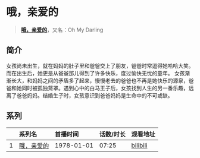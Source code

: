 # 哦，亲爱的


> <u>**[哦，亲爱的](http://bgm.tv/subject/243343)**</u>，又名：Oh My Darling

## 简介


女孩尚未出生，就在妈妈的肚子里和爸爸交上了朋友，爸爸时常逗得她哈哈大笑。而在出生后，她更是从爸爸那儿得到了许多快乐，度过愉快无忧的童年。
女孩渐渐长大，和妈妈之间的矛盾多了起来，慢慢老去的爸爸也不再是她快乐的源泉，爸爸和她同时被孤独笼罩。遇到心中的白马王子后，女孩找到人生的另一番乐趣，远离了爸爸妈妈。结婚生子时，女孩意识到爸爸妈妈是生命中的不可或缺。





## 系列

|     |   系列名   |   首播时间  | 话数/时长  | 观看地址 |
|:---  |:------    |:----      |:---       |:---  |
| 1 |[哦，亲爱的](https://bgm.tv/subject/243343)| 1978-01-01 | 07:25 | [bilibili](https://www.bilibili.com/video/BV1H4411j7zC)  |



